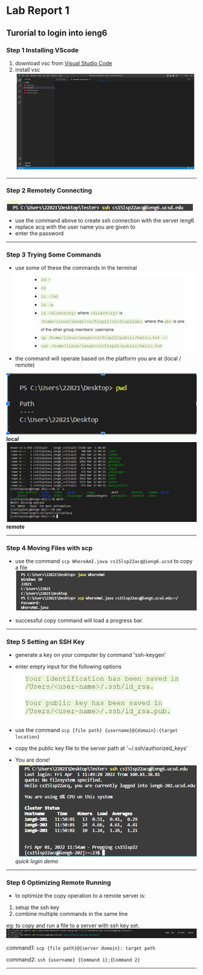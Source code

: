 # Lab Report 1
## Turorial to login into ieng6

### Step 1 Installing VScode

1. download vsc from [Visual Studio Code](https://code.visualstudio.com/)
2. install vsc 
![Image](vsc.png)
___

### Step 2 Remotely Connecting

![Image](ssh_command.png)

- use the command above to create ssh connection with the server ieng6
- replace acq with the user name you are given to
- enter the password
___

### Step 3 Trying Some Commands
- use some of these the commands in the terminal
![Image](commands.png)
- the command will operate based on the platform you are at (local / remote)

![Image](command_local.png)
**local**
![Image](command_server.png)
**remote**
___

### Step 4 Moving Files with scp

- use the command `scp WhereAmI.java cs15lsp22acq@ieng6.ucsd` to copy a file
![Image](scp.png)

- successful copy command will load a progress bar.
___

### Step 5 Setting an SSH Key

- generate a key on your computer by command 'ssh-keygen'
- enter empty input for the following options
![Image](keys.png)

- use the command `scp {file path} {username}@{domain}:{target location}`
- copy the public key file to the server path at '~/.ssh/authorized_keys'
- You are done!
![Image](quick_login.png)
*quick login demo*

___

### Step 6 Optimizing Remote Running
- to optimize the copy operation to a remote server is:
1. setup the ssh key
2. combine multiple commands in the same line

eg: to copy and run a file to a server with ssh key set.
![Image](HW.png)

command1: `scp {file path}@{server domain}: target path`

command2: `ssh {username} {Command 1};{Command 2}`

___
